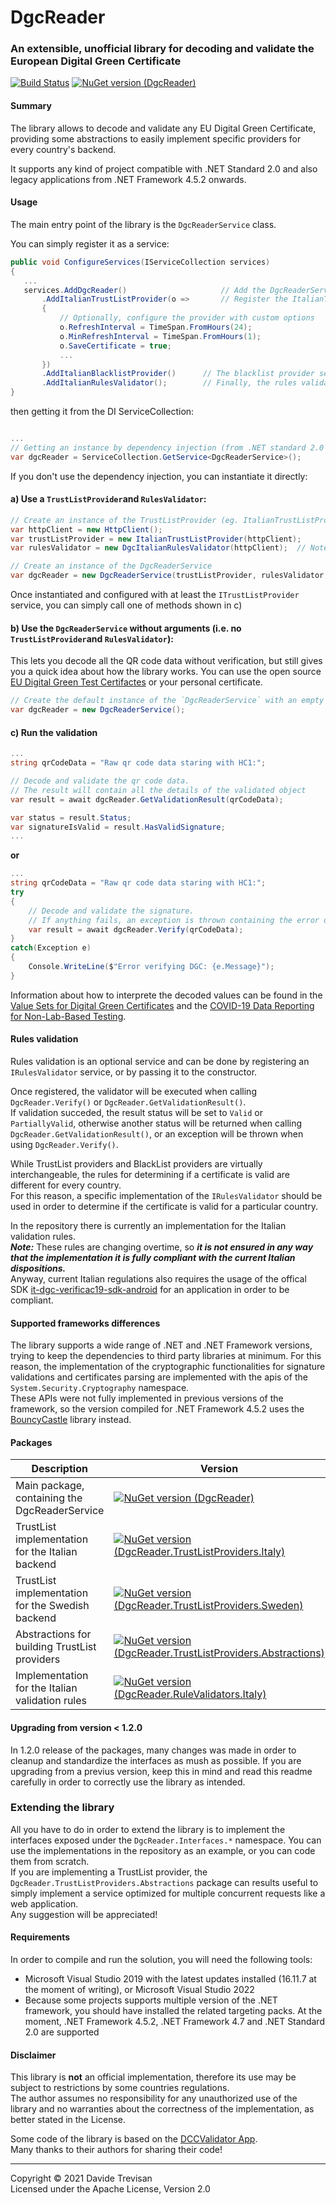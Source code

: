 # DgcReader


### An extensible, unofficial library for decoding and validate the European Digital Green Certificate

[![Build Status](https://dev.azure.com/devTrevi/DGCReader/_apis/build/status/DevTrevi.DgcReader?branchName=dev)](https://dev.azure.com/devTrevi/DGCReader/_build/latest?definitionId=9&branchName=dev) [![NuGet version (DgcReader)](https://img.shields.io/nuget/vpre/DgcReader?label=DgcReader)](https://www.nuget.org/packages/DgcReader/)


#### Summary
The library allows to decode and validate any EU Digital Green Certificate, providing some abstractions to easily implement specific providers for every country's backend. 

It supports any kind of project compatible with .NET Standard 2.0 and also legacy applications from .NET Framework 4.5.2 onwards.

#### Usage

The main entry point of the library is the `DgcReaderService` class.  

You can simply register it as a service:
 ``` csharp
public void ConfigureServices(IServiceCollection services)
{
    ...
    services.AddDgcReader()                     // Add the DgcReaderService as singleton
        .AddItalianTrustListProvider(o =>       // Register the ItalianTrustListProvider service (or any other provider type)
        {
            // Optionally, configure the provider with custom options
            o.RefreshInterval = TimeSpan.FromHours(24);
            o.MinRefreshInterval = TimeSpan.FromHours(1);
            o.SaveCertificate = true;
            ...
        })
        .AddItalianBlacklistProvider()      // The blacklist provider service
        .AddItalianRulesValidator();        // Finally, the rules validator
}
```

then getting it from the DI ServiceCollection:
``` csharp

...
// Getting an instance by dependency injection (from .NET standard 2.0 onward)
var dgcReader = ServiceCollection.GetService<DgcReaderService>();
```  

If you don't use the dependency injection, you can instantiate it directly:

#### a) Use a `TrustListProvider`and `RulesValidator`:

``` csharp
// Create an instance of the TrustListProvider (eg. ItalianTrustListProvider) and the other required services
var httpClient = new HttpClient();
var trustListProvider = new ItalianTrustListProvider(httpClient);
var rulesValidator = new DgcItalianRulesValidator(httpClient);  // Note: this implementation is both a IRulesValidator and a IBlacklistProvider

// Create an instance of the DgcReaderService
var dgcReader = new DgcReaderService(trustListProvider, rulesValidator, rulesValidator);
```

Once instantiated and configured with at least the `ITrustListProvider` service, you can simply call one of methods shown in c)

#### b) Use the `DgcReaderService` without arguments (i.e. **no** `TrustListProvider`and `RulesValidator`):

This lets you decode all the QR code data without verification, but still gives you a quick idea about how the library works.
 You can use the open source [EU Digital Green Test Certifactes](https://github.com/eu-digital-green-certificates/dgc-testdata) or your personal certificate.
 
```csharp
// Create the default instance of the `DgcReaderService` with an empty constructor
var dgcReader = new DgcReaderService();
``` 

#### c) Run the validation

``` csharp
...
string qrCodeData = "Raw qr code data staring with HC1:";

// Decode and validate the qr code data.
// The result will contain all the details of the validated object
var result = await dgcReader.GetValidationResult(qrCodeData);

var status = result.Status;
var signatureIsValid = result.HasValidSignature;
...

```
**or**
``` csharp
...
string qrCodeData = "Raw qr code data staring with HC1:";
try
{
    // Decode and validate the signature.
    // If anything fails, an exception is thrown containing the error details
    var result = await dgcReader.Verify(qrCodeData);
}
catch(Exception e)
{
    Console.WriteLine($"Error verifying DGC: {e.Message}");
}
```

Information about how to interprete the decoded values can be found in the [Value Sets for Digital Green Certificates](https://ec.europa.eu/health/sites/default/files/ehealth/docs/digital-green-certificates_dt-specifications_en.pdf) and the [COVID-19 Data Reporting for Non-Lab-Based Testing](https://www.hhs.gov/sites/default/files/non-lab-based-covid19-test-reporting.pdf).


#### Rules validation

Rules validation is an optional service and can be done by registering an `IRulesValidator` service, or by passing it to the constructor.

 
Once registered, the validator will be executed when calling `DgcReader.Verify()` or `DgcReader.GetValidationResult()`.  
If validation succeded, the result status will be set to `Valid` or `PartiallyValid`, otherwise another status will be returned when calling `DgcReader.GetValidationResult()`, or an exception will be thrown when using `DgcReader.Verify()`.

While TrustList providers and BlackList providers are virtually interchangeable, the rules for determining if a certificate is valid are different for every country.  
For this reason, a specific implementation of the `IRulesValidator` should be used in order to determine if the certificate is valid for a particular country.

In the repository there is currently an implementation for the Italian validation rules.  
***Note:*** These rules are changing overtime, so ***it is not ensured in any way that the implementation it is fully compliant with the current Italian dispositions.***  
Anyway, current Italian regulations also requires the usage of the offical SDK [it-dgc-verificac19-sdk-android](https://github.com/ministero-salute/it-dgc-verificac19-sdk-android) for an application in order to be compliant.  

#### Supported frameworks differences
The library supports a wide range of .NET and .NET Framework versions, trying to keep the dependencies to third party libraries at minimum. 
For this reason, the implementation of the cryptographic functionalities for signature validations and certificates parsing are implemented with the apis of the  `System.Security.Cryptography` namespace.  
These APIs were not fully implemented in previous versions of the framework, so the version compiled for .NET Framework 4.5.2 uses the [BouncyCastle](https://www.bouncycastle.org/csharp/) library instead.

#### Packages

| Description | Version |
|-----------------------------------------------|-----------------------------------|
| Main package, containing the DgcReaderService         | [![NuGet version (DgcReader)](https://img.shields.io/nuget/vpre/DgcReader)](https://www.nuget.org/packages/DgcReader/) |
| TrustList implementation for the Italian backend        | [![NuGet version (DgcReader.TrustListProviders.Italy)](https://img.shields.io/nuget/vpre/DgcReader.TrustListProviders.Italy)](https://www.nuget.org/packages/DgcReader.TrustListProviders.Italy/)  |
| TrustList implementation for the Swedish backend        | [![NuGet version (DgcReader.TrustListProviders.Sweden)](https://img.shields.io/nuget/vpre/DgcReader.TrustListProviders.Sweden)](https://www.nuget.org/packages/DgcReader.TrustListProviders.Sweden/)  |
| Abstractions for building TrustList providers | [![NuGet version (DgcReader.TrustListProviders.Abstractions)](https://img.shields.io/nuget/vpre/DgcReader.TrustListProviders.Abstractions)](https://www.nuget.org/packages/DgcReader.TrustListProviders.Abstractions/)  |
| Implementation for the Italian validation rules| [![NuGet version (DgcReader.RuleValidators.Italy)](https://img.shields.io/nuget/vpre/DgcReader.RuleValidators.Italy)](https://www.nuget.org/packages/DgcReader.RuleValidators.Italy/)  |

#### Upgrading from version < 1.2.0
In 1.2.0 release of the packages, many changes was made in order to cleanup and standardize the interfaces as mush as possible.
If you are upgrading from a previus version, keep this in mind and read this readme carefully in order to correctly use the library as intended.

### Extending the library

All you have to do in order to extend the library is to implement the interfaces exposed under the `DgcReader.Interfaces.*` namespace.
You can use the implementations in the repository as an example, or you can code them from scratch.  
If you are implementing a TrustList provider, the `DgcReader.TrustListProviders.Abstractions` package can results useful to simply implement a service optimized for multiple concurrent requests like a web application.  
Any suggestion will be appreciated!

#### Requirements

In order to compile and run the solution, you will need the following tools:
- Microsoft Visual Studio 2019 with the latest updates installed (16.11.7 at the moment of writing), or Microsoft Visual Studio 2022
- Because some projects supports multiple version of the .NET framework, you should have installed the related targeting packs. At the moment, .NET Framework 4.5.2, .NET Framework 4.7 and .NET Standard 2.0 are supported

#### Disclaimer
This library is **not** an official implementation, therefore its use may be subject to restrictions by some countries regulations.  
The author assumes no responsibility for any unauthorized use of the library and no warranties about the correctness of the implementation, as better stated in the License.


Some code of the library is based on the [DCCValidator App](https://github.com/ehn-dcc-development/DGCValidator).  
Many thanks to their authors for sharing their code!

------
Copyright &copy; 2021 Davide Trevisan  
Licensed under the Apache License, Version 2.0
